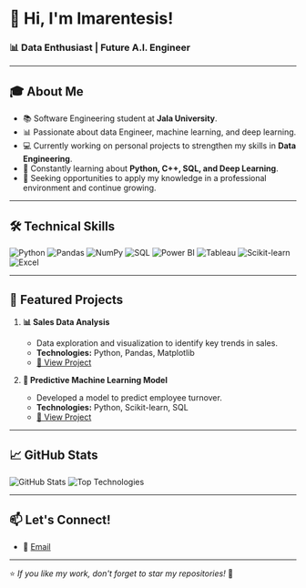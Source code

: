 # 👋 Hi, I'm lmarentesis!  

### 📊 **Data Enthusiast | Future A.I. Engineer**

---

## 🎓 **About Me**
- 📚 Software Engineering student at **Jala University**.  
- 📊 Passionate about data Engineer, machine learning, and deep learning.  
- 💻 Currently working on personal projects to strengthen my skills in **Data Engineering**.  
- 🌱 Constantly learning about **Python, C++, SQL, and Deep Learning**.  
- 🎯 Seeking opportunities to apply my knowledge in a professional environment and continue growing.  

---

## 🛠️ **Technical Skills**

![Python](https://img.shields.io/badge/-Python-05122A?style=flat&logo=python)
![Pandas](https://img.shields.io/badge/-Pandas-05122A?style=flat&logo=pandas)
![NumPy](https://img.shields.io/badge/-NumPy-05122A?style=flat&logo=numpy)
![SQL](https://img.shields.io/badge/-SQL-05122A?style=flat&logo=postgresql)
![Power BI](https://img.shields.io/badge/-Power%20BI-05122A?style=flat&logo=powerbi)
![Tableau](https://img.shields.io/badge/-Tableau-05122A?style=flat&logo=tableau)
![Scikit-learn](https://img.shields.io/badge/-Scikit%20Learn-05122A?style=flat&logo=scikit-learn)
![Excel](https://img.shields.io/badge/-Excel-05122A?style=flat&logo=microsoftexcel)

---

## 📂 **Featured Projects**

1. **📊 Sales Data Analysis**  
   - Data exploration and visualization to identify key trends in sales.  
   - **Technologies:** Python, Pandas, Matplotlib  
   - [🔗 View Project](#)

2. **🤖 Predictive Machine Learning Model**  
   - Developed a model to predict employee turnover.  
   - **Technologies:** Python, Scikit-learn, SQL  
   - [🔗 View Project](#)

---

## 📈 **GitHub Stats**

![GitHub Stats](https://github-readme-stats.vercel.app/api?username=lMarentes1s&show_icons=true&theme=dracula)
![Top Technologies](https://github-readme-stats.vercel.app/api/top-langs/?username=lMarentes1s&layout=compact&theme=dracula)

---

## 📫 **Let's Connect!**

- 📧 [Email](mailto:marentesis@proton.me)  

---

⭐️ *If you like my work, don't forget to star my repositories!* 🚀  



